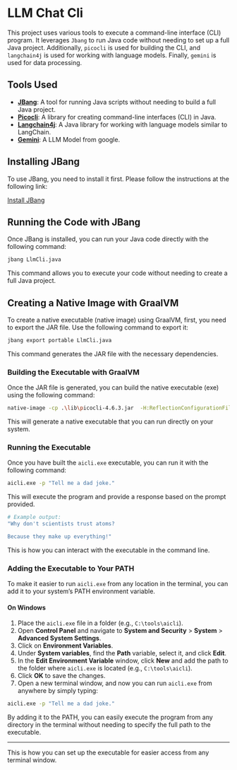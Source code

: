 # LLM Chat Cli

This project uses various tools to execute a command-line interface (CLI) program. It leverages `Jbang` to run Java code without needing to set up a full Java project. Additionally, `picocli` is used for building the CLI, and `langchain4j` is used for working with language models. Finally, `gemini` is used for data processing.

## Tools Used

- **[JBang](https://www.jbang.dev/)**: A tool for running Java scripts without needing to build a full Java project.
- **[Picocli](https://picocli.info/)**: A library for creating command-line interfaces (CLI) in Java.
- **[Langchain4j](https://github.com/hub4j/langchain4j)**: A Java library for working with language models similar to LangChain.
- **[Gemini](https://docs.langchain4j.dev/integrations/language-models/google-ai-gemini)**: A LLM Model from google.

## Installing JBang

To use JBang, you need to install it first. Please follow the instructions at the following link:

[Install JBang](https://www.jbang.dev/download/)

## Running the Code with JBang

Once JBang is installed, you can run your Java code directly with the following command:

```bash
jbang LlmCli.java
```

This command allows you to execute your code without needing to create a full Java project.

## Creating a Native Image with GraalVM

To create a native executable (native image) using GraalVM, first, you need to export the JAR file. Use the following command to export it:

```bash
jbang export portable LlmCli.java
```

This command generates the JAR file with the necessary dependencies.

### Building the Executable with GraalVM

Once the JAR file is generated, you can build the native executable (exe) using the following command:

```bash
native-image -cp .\lib\picocli-4.6.3.jar  -H:ReflectionConfigurationFiles=reflect-config.json -jar .\LlmCli.jar aicli
```

This will generate a native executable that you can run directly on your system.

### Running the Executable

Once you have built the `aicli.exe` executable, you can run it with the following command:

```bash
aicli.exe -p "Tell me a dad joke."
```

This will execute the program and provide a response based on the prompt provided.

```bash
# Example output:
"Why don't scientists trust atoms? 

Because they make up everything!"
```

This is how you can interact with the executable in the command line.

### Adding the Executable to Your PATH

To make it easier to run `aicli.exe` from any location in the terminal, you can add it to your system’s PATH environment variable.

#### On Windows

1. Place the `aicli.exe` file in a folder (e.g., `C:\tools\aicli`).
2. Open **Control Panel** and navigate to **System and Security** > **System** > **Advanced System Settings**.
3. Click on **Environment Variables**.
4. Under **System variables**, find the **Path** variable, select it, and click **Edit**.
5. In the **Edit Environment Variable** window, click **New** and add the path to the folder where `aicli.exe` is located (e.g., `C:\tools\aicli`).
6. Click **OK** to save the changes.
7. Open a new terminal window, and now you can run `aicli.exe` from anywhere by simply typing:

```bash
aicli.exe -p "Tell me a dad joke."
```

By adding it to the PATH, you can easily execute the program from any directory in the terminal without needing to specify the full path to the executable.

---

This is how you can set up the executable for easier access from any terminal window.
